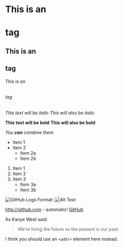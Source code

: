 # This is an <h1> tag
## This is an <h2> tag
###### This is an <h6> tag

*This text will be italic*
_This will also be italic_

**This text will be bold**
__This will also be bold__

_You **can** combine them_

* Item 1
* Item 2
  * Item 2a
  * Item 2b

1. Item 1
2. Item 2
3. Item 3
   * Item 3a
   * Item 3b

![GitHub Logo](http://images.google.fr/imgres?imgurl=https://assets-cdn.github.com/images/modules/logos_page/GitHub-Mark.png&imgrefurl=https://github.com/logos&h=560&w=560&tbnid=EjYxU3xL8GCuTM:&tbnh=120&tbnw=120&docid=H8p6HHzcTglWAM&client=safari&usg=__j63AF6S4ZcPYQDk4z7x5KOeJNlw=&sa=X&ved=0ahUKEwi_jYbitMHLAhXsCpoKHT3QD70Q9QEIIjAA)
Format: ![Alt Text](url)

http://github.com - automatic!
[GitHub](http://github.com)

As Kanye West said:

> We're living the future so
> the present is our past.

I think you should use an
`<addr>` element here instead.
